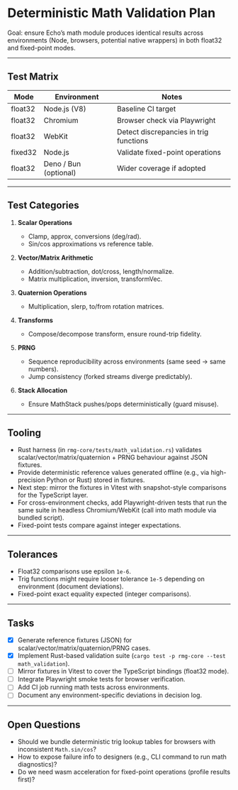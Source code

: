# Deterministic Math Validation Plan

Goal: ensure Echo’s math module produces identical results across environments (Node, browsers, potential native wrappers) in both float32 and fixed-point modes.

---

## Test Matrix

| Mode | Environment | Notes |
| ---- | ----------- | ----- |
| float32 | Node.js (V8) | Baseline CI target |
| float32 | Chromium | Browser check via Playwright |
| float32 | WebKit | Detect discrepancies in trig functions |
| fixed32 | Node.js | Validate fixed-point operations |
| float32 | Deno / Bun (optional) | Wider coverage if adopted |

---

## Test Categories

1. **Scalar Operations**
   - Clamp, approx, conversions (deg/rad).
   - Sin/cos approximations vs reference table.

2. **Vector/Matrix Arithmetic**
   - Addition/subtraction, dot/cross, length/normalize.
   - Matrix multiplication, inversion, transformVec.

3. **Quaternion Operations**
   - Multiplication, slerp, to/from rotation matrices.

4. **Transforms**
   - Compose/decompose transform, ensure round-trip fidelity.

5. **PRNG**
   - Sequence reproducibility across environments (same seed -> same numbers).
   - Jump consistency (forked streams diverge predictably).

6. **Stack Allocation**
   - Ensure MathStack pushes/pops deterministically (guard misuse).

---

## Tooling
- Rust harness (in `rmg-core/tests/math_validation.rs`) validates scalar/vector/matrix/quaternion + PRNG behaviour against JSON fixtures.
- Provide deterministic reference values generated offline (e.g., via high-precision Python or Rust) stored in fixtures.
- Next step: mirror the fixtures in Vitest with snapshot-style comparisons for the TypeScript layer.
- For cross-environment checks, add Playwright-driven tests that run the same suite in headless Chromium/WebKit (call into math module via bundled script).
- Fixed-point tests compare against integer expectations.

---

## Tolerances
- Float32 comparisons use epsilon `1e-6`.
- Trig functions might require looser tolerance `1e-5` depending on environment (document deviations).
- Fixed-point exact equality expected (integer comparisons).

---

## Tasks
- [x] Generate reference fixtures (JSON) for scalar/vector/matrix/quaternion/PRNG cases.
- [x] Implement Rust-based validation suite (`cargo test -p rmg-core --test math_validation`).
- [ ] Mirror fixtures in Vitest to cover the TypeScript bindings (float32 mode).
- [ ] Integrate Playwright smoke tests for browser verification.
- [ ] Add CI job running math tests across environments.
- [ ] Document any environment-specific deviations in decision log.

---

## Open Questions
- Should we bundle deterministic trig lookup tables for browsers with inconsistent `Math.sin/cos`?
- How to expose failure info to designers (e.g., CLI command to run math diagnostics)?
- Do we need wasm acceleration for fixed-point operations (profile results first)?

